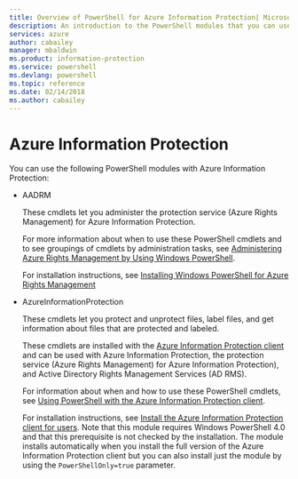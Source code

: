 ```yaml
---
title: Overview of PowerShell for Azure Information Protection| Microsoft Docs
description: An introduction to the PowerShell modules that you can use with Azure Information Protection.
services: azure
author: cabailey
manager: mbaldwin
ms.product: information-protection
ms.service: powershell
ms.devlang: powershell
ms.topic: reference
ms.date: 02/14/2018
ms.author: cabailey
---
```


# Azure Information Protection

You can use the following PowerShell modules with Azure Information Protection: 

- AADRM
    
    These cmdlets let you administer the protection service (Azure Rights Management) for Azure Information Protection. 
    
    For more information about when to use these PowerShell cmdlets and to see groupings of cmdlets by administration tasks, see [Administering Azure Rights Management by Using Windows PowerShell](/information-protection/deploy-use/administer-powershell).
    
    For installation instructions, see [Installing Windows PowerShell for Azure Rights Management](/information-protection/deploy-use/install-powershell)

- AzureInformationProtection
    
    These cmdlets let you protect and unprotect files, label files, and get information about files that are protected and labeled. 
    
    These cmdlets are installed with the [Azure Information Protection client](/information-protection/rms-client/aip-client) and can be used with Azure Information Protection, the protection service (Azure Rights Management) for Azure Information Protection), and Active Directory Rights Management Services (AD RMS).
    
    For information about when and how to use these PowerShell cmdlets, see [Using PowerShell with the Azure Information Protection client](/information-protection/rms-client/client-admin-guide-powershell).
    
    For installation instructions, see [Install the Azure Information Protection client for users](/information-protection/rms-client/client-admin-guide-install). Note that this module requires Windows PowerShell 4.0 and that this prerequisite is not checked by the installation. The module installs automatically when you install the full version of the Azure Information Protection client but you can also install just the module by using the `PowerShellOnly=true` parameter.


